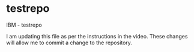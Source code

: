 # testrepo
IBM - testrepo

I am updating this file as per the instructions in the video. These changes will allow me to commit a change to the repository.
